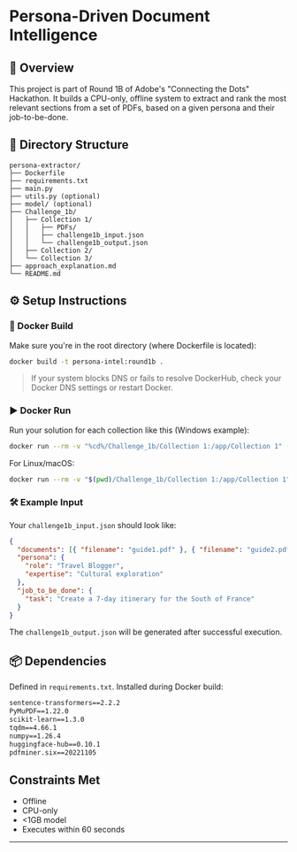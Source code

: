 # Persona-Driven Document Intelligence

## 📌 Overview

This project is part of Round 1B of Adobe's "Connecting the Dots" Hackathon. It builds a CPU-only, offline system to extract and rank the most relevant sections from a set of PDFs, based on a given persona and their job-to-be-done.

## 📂 Directory Structure

```
persona-extractor/
├── Dockerfile
├── requirements.txt
├── main.py
├── utils.py (optional)
├── model/ (optional)
├── Challenge_1b/
│   ├── Collection 1/
│   │   ├── PDFs/
│   │   ├── challenge1b_input.json
│   │   └── challenge1b_output.json
│   ├── Collection 2/
│   └── Collection 3/
├── approach_explanation.md
└── README.md
```

## ⚙️ Setup Instructions

### 🐳 Docker Build

Make sure you're in the root directory (where Dockerfile is located):

```bash
docker build -t persona-intel:round1b .
```

> If your system blocks DNS or fails to resolve DockerHub, check your Docker DNS settings or restart Docker.

### ▶️ Docker Run

Run your solution for each collection like this (Windows example):

```bash
docker run --rm -v "%cd%/Challenge_1b/Collection 1:/app/Collection 1" -e COLLECTION_PATH="/app/Collection 1" persona-intel:round1b
```

For Linux/macOS:

```bash
docker run --rm -v "$(pwd)/Challenge_1b/Collection 1:/app/Collection 1" -e COLLECTION_PATH="/app/Collection 1" persona-intel:round1b
```

### 🛠 Example Input

Your `challenge1b_input.json` should look like:

```json
{
  "documents": [{ "filename": "guide1.pdf" }, { "filename": "guide2.pdf" }],
  "persona": {
    "role": "Travel Blogger",
    "expertise": "Cultural exploration"
  },
  "job_to_be_done": {
    "task": "Create a 7-day itinerary for the South of France"
  }
}
```

The `challenge1b_output.json` will be generated after successful execution.

## 📦 Dependencies

Defined in `requirements.txt`. Installed during Docker build:

```txt
sentence-transformers==2.2.2
PyMuPDF==1.22.0
scikit-learn==1.3.0
tqdm==4.66.1
numpy==1.26.4
huggingface-hub==0.10.1
pdfminer.six==20221105
```

## Constraints Met

- Offline
- CPU-only
- <1GB model
- Executes within 60 seconds

---
